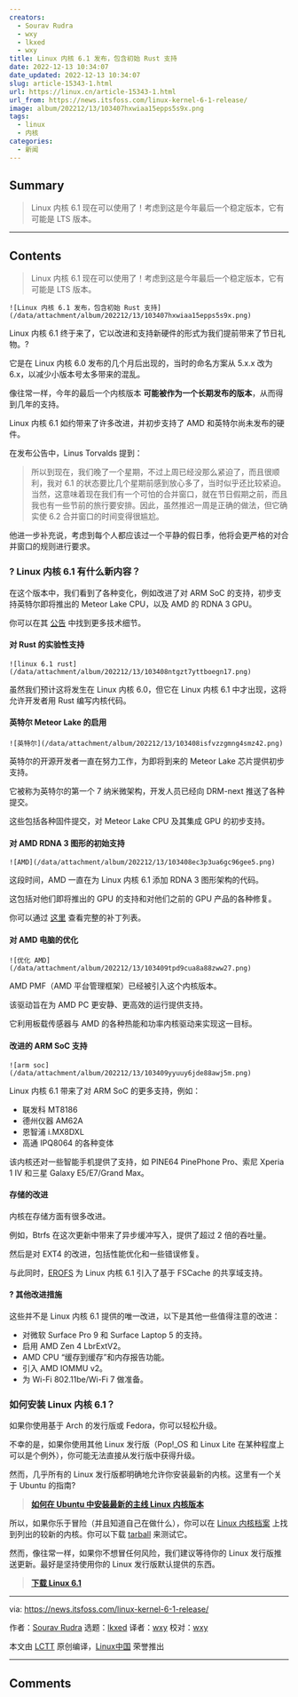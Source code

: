 ```yaml
---
creators:
  - Sourav Rudra
  - wxy
  - lkxed
  - wxy
title: Linux 内核 6.1 发布，包含初始 Rust 支持
date: 2022-12-13 10:34:07
date_updated: 2022-12-13 10:34:07
slug: article-15343-1.html
url: https://linux.cn/article-15343-1.html
url_from: https://news.itsfoss.com/linux-kernel-6-1-release/
image: album/202212/13/103407hxwiaa15epps5s9x.png
tags:
  - linux
  - 内核
categories:
  - 新闻
---
```


## Summary

> Linux 内核 6.1 现在可以使用了！考虑到这是今年最后一个稳定版本，它有可能是 LTS 版本。

***

<!-- more -->

## Contents

> 
> Linux 内核 6.1 现在可以使用了！考虑到这是今年最后一个稳定版本，它有可能是 LTS 版本。
> 
> 
> 

`![Linux 内核 6.1 发布，包含初始 Rust 支持](/data/attachment/album/202212/13/103407hxwiaa15epps5s9x.png)`

Linux 内核 6.1 终于来了，它以改进和支持新硬件的形式为我们提前带来了节日礼物。?

它是在 Linux 内核 6.0 发布的几个月后出现的，当时的命名方案从 5.x.x 改为 6.x，以减少小版本号太多带来的混乱。

像往常一样，今年的最后一个内核版本 **可能被作为一个长期发布的版本**，从而得到几年的支持。

Linux 内核 6.1 如约带来了许多改进，并初步支持了 AMD 和英特尔尚未发布的硬件。

在发布公告中，Linus Torvalds 提到：

> 
> 所以到现在，我们晚了一个星期，不过上周已经没那么紧迫了，而且很顺利，我对 6.1 的状态要比几个星期前感到放心多了，当时似乎还比较紧迫。当然，这意味着现在我们有一个可怕的合并窗口，就在节日假期之前，而且我也有一些节前的旅行要安排。因此，虽然推迟一周是正确的做法，但它确实使 6.2 合并窗口的时间变得很尴尬。
> 
> 
> 

他进一步补充说，考虑到每个人都应该过一个平静的假日季，他将会更严格的对合并窗口的规则进行要求。

### ? Linux 内核 6.1 有什么新内容？

在这个版本中，我们看到了各种变化，例如改进了对 ARM SoC 的支持，初步支持英特尔即将推出的 Meteor Lake CPU，以及 AMD 的 RDNA 3 GPU。

你可以在其 [公告](https://lore.kernel.org/lkml/CAHk-=wj_HcgFZNyZHTLJ7qC2613zphKDtLh6ndciwopZRfH0aQ@mail.gmail.com/T/#u) 中找到更多技术细节。

#### 对 Rust 的实验性支持

`![linux 6.1 rust](/data/attachment/album/202212/13/103408ntgzt7yttboegn17.png)`

虽然我们预计这将发生在 Linux 内核 6.0，但它在 Linux 内核 6.1 中才出现，这将允许开发者用 Rust 编写内核代码。

#### 英特尔 Meteor Lake 的启用

`![英特尔](/data/attachment/album/202212/13/103408isfvzzgmng4smz42.png)`

英特尔的开源开发者一直在努力工作，为即将到来的 Meteor Lake 芯片提供初步支持。

它被称为英特尔的第一个 7 纳米微架构，开发人员已经向 DRM-next 推送了各种提交。

这些包括各种固件提交，对 Meteor Lake CPU 及其集成 GPU 的初步支持。

#### 对 AMD RDNA 3 图形的初始支持

`![AMD](/data/attachment/album/202212/13/103408ec3p3ua6gc96gee5.png)`

这段时间，AMD 一直在为 Linux 内核 6.1 添加 RDNA 3 图形架构的代码。

这包括对他们即将推出的 GPU 的支持和对他们之前的 GPU 产品的各种修复。

你可以通过 [这里](https://lists.freedesktop.org/archives/dri-devel/2022-September/373430.html) 查看完整的补丁列表。

#### 对 AMD 电脑的优化

`![优化 AMD](/data/attachment/album/202212/13/103409tpd9cua8a88zww27.png)`

AMD PMF（AMD 平台管理框架）已经被引入这个内核版本。

该驱动旨在为 AMD PC 更安静、更高效的运行提供支持。

它利用板载传感器与 AMD 的各种热能和功率内核驱动来实现这一目标。

#### 改进的 ARM SoC 支持

`![arm soc](/data/attachment/album/202212/13/103409yyuuy6jde88awj5m.png)`

Linux 内核 6.1 带来了对 ARM SoC 的更多支持，例如：

* 联发科 MT8186
* 德州仪器 AM62A
* 恩智浦 i.MX8DXL
* 高通 IPQ8064 的各种变体

该内核还对一些智能手机提供了支持，如 PINE64 PinePhone Pro、索尼 Xperia 1 IV 和三星 Galaxy E5/E7/Grand Max。

#### 存储的改进

内核在存储方面有很多改进。

例如，Btrfs 在这次更新中带来了异步缓冲写入，提供了超过 2 倍的吞吐量。

然后是对 EXT4 的改进，包括性能优化和一些错误修复。

与此同时，[EROFS](https://en.wikipedia.org/wiki/EROFS) 为 Linux 内核 6.1 引入了基于 FSCache 的共享域支持。

#### ?️ 其他改进措施

这些并不是 Linux 内核 6.1 提供的唯一改进，以下是其他一些值得注意的改进：

* 对微软 Surface Pro 9 和 Surface Laptop 5 的支持。
* 启用 AMD Zen 4 LbrExtV2。
* AMD CPU “缓存到缓存”和内存报告功能。
* 引入 AMD IOMMU v2。
* 为 Wi-Fi 802.11be/Wi-Fi 7 做准备。

### 如何安装 Linux 内核 6.1？

如果你使用基于 Arch 的发行版或 Fedora，你可以轻松升级。

不幸的是，如果你使用其他 Linux 发行版（Pop!\_OS 和 Linux Lite 在某种程度上可以是个例外），你可能无法直接从发行版中获得升级。

然而，几乎所有的 Linux 发行版都明确地允许你安装最新的内核。这里有一个关于 Ubuntu 的指南?

> 
> **[如何在 Ubuntu 中安装最新的主线 Linux 内核版本](https://itsfoss.com/upgrade-linux-kernel-ubuntu/)**
> 
> 
> 

所以，如果你乐于冒险（并且知道自己在做什么），你可以在 [Linux 内核档案](https://www.kernel.org/) 上找到列出的较新的内核。你可以下载 [tarball](https://git.kernel.org/torvalds/t/linux-6.1.tar.gz) 来测试它。

然而，像往常一样，如果你不想冒任何风险，我们建议等待你的 Linux 发行版推送更新。最好是坚持使用你的 Linux 发行版默认提供的东西。

> 
> **[下载 Linux 6.1](https://www.kernel.org)**
> 
> 
> 

---

via: <https://news.itsfoss.com/linux-kernel-6-1-release/>

作者：[Sourav Rudra](https://news.itsfoss.com/author/sourav/) 选题：[lkxed](https://github.com/lkxed) 译者：[wxy](https://github.com/wxy) 校对：[wxy](https://github.com/wxy)

本文由 [LCTT](https://github.com/LCTT/TranslateProject) 原创编译，[Linux中国](https://linux.cn/) 荣誉推出

***

## Comments
